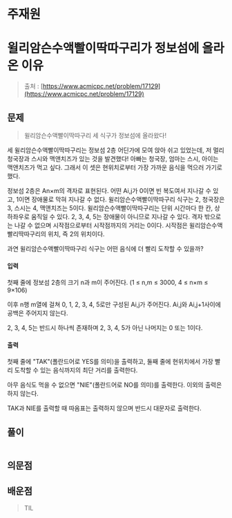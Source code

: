 # 주재원

# **윌리암슨수액빨이딱따구리가 정보섬에 올라온 이유**

> 출처 : [https://www.acmicpc.net/problem/17129](https://www.acmicpc.net/problem/17129)
> 

## 문제

> 윌리암슨수액빨이딱따구리 세 식구가 정보섬에 올라왔다!

세 윌리암슨수액빨이딱따구리는 정보섬 2층 어딘가에 모여 앉아 쉬고 있었는데, 저 멀리 청국장과 스시와 맥앤치즈가 있는 것을 발견했다! 아빠는 청국장, 엄마는 스시, 아이는 맥앤치즈가 먹고 싶다. 그래서 이 셋은 현위치로부터 가장 가까운 음식을 먹으러 가기로 했다.

정보섬 2층은 An×m의 격자로 표현된다. 어떤 Ai,j가 0이면 빈 복도여서 지나갈 수 있고, 1이면 장애물로 막혀 지나갈 수 없다. 윌리암슨수액빨이딱따구리 식구는 2, 청국장은 3, 스시는 4, 맥앤치즈는 5이다. 윌리암슨수액빨이딱따구리는 단위 시간마다 한 칸, 상하좌우로 움직일 수 있다. 2, 3, 4, 5는 장애물이 아니므로 지나갈 수 있다. 격자 밖으로는 나갈 수 없으며 시작점으로부터 시작점까지의 거리는 0이다. 시작점은 윌리암슨수액빨리딱따구리의 위치, 즉 2의 위치이다.

과연 윌리암슨수액빨이딱따구리 식구는 어떤 음식에 더 빨리 도착할 수 있을까?
> 
#### 입력 
첫째 줄에 정보섬 2층의 크기 n과 m이 주어진다. (1 ≤ n,m ≤ 3000, 4 ≤ n×m ≤ 9×106)

이후 n행 m열에 걸쳐 0, 1, 2, 3, 4, 5로만 구성된 Ai,j가 주어진다. Ai,j와 Ai,j+1사이에 공백은 주어지지 않는다.

2, 3, 4, 5는 반드시 하나씩 존재하며 2, 3, 4, 5가 아닌 나머지는 0 또는 1이다.
#### 출력
첫째 줄에 "TAK"(폴란드어로 YES를 의미)을 출력하고, 둘째 줄에 현위치에서 가장 빨리 도착할 수 있는 음식까지의 최단 거리를 출력한다.

아무 음식도 먹을 수 없으면 "NIE"(폴란드어로 NO를 의미)를 출력한다. 이외의 출력은 하지 않는다.

TAK과 NIE를 출력할 때 따옴표는 출력하지 않으며 반드시 대문자로 출력한다.

## 풀이

```python

```

> 
> 
## 의문점

## 배운점

> TIL
>